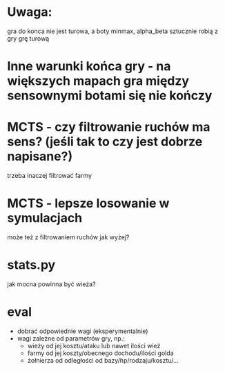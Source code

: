 # Uwaga:
gra do konca nie jest turowa, a boty minmax, alpha_beta sztucznie robią z gry grę turową

# Inne warunki końca gry - na większych mapach gra między sensownymi botami się nie kończy

# MCTS - czy filtrowanie ruchów ma sens? (jeśli tak to czy jest dobrze napisane?)
trzeba inaczej filtrować farmy

# MCTS - lepsze losowanie w symulacjach
może też z filtrowaniem ruchów jak wyżej?

# stats.py
jak mocna powinna być wieża?

# eval
- dobrać odpowiednie wagi (eksperymentalnie)
- wagi zależne od parametrów gry, np.:
    - wieży od jej kosztu/ataku lub nawet ilości wież
    - farmy od jej koszty/obecnego dochodu/ilości golda
    - żołnierza od odległości od bazy/hp/rodzaju/kosztu/...
